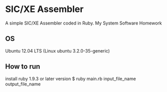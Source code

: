 SIC/XE Assembler
================
A simple SIC/XE Assembler coded in Ruby.
My System Software Homework

OS
--
Ubuntu 12.04 LTS (Linux ubuntu 3.2.0-35-generic)

How to run
----------
install ruby 1.9.3 or later version
$ ruby main.rb input_file_name output_file_name